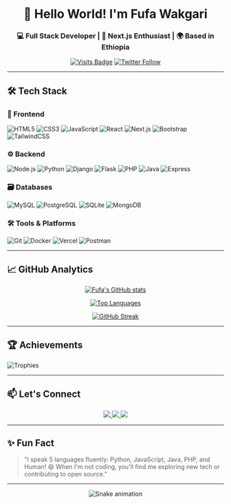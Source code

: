 <div align="center">
  
# 👋 Hello World! I'm Fufa Wakgari 
### 💻 Full Stack Developer | 🚀 Next.js Enthusiast | 🌍 Based in Ethiopia

[![Visits Badge](https://komarev.com/ghpvc/?username=fufex3934&label=PROFILE+VIEWS&color=6e40c9&style=for-the-badge)](https://github.com/fufex3934)
[![Twitter Follow](https://img.shields.io/badge/Follow_@YourHandle-1DA1F2?style=for-the-badge&logo=twitter&logoColor=white)](https://twitter.com/YourHandle)

</div>

---

## 🛠️ Tech Stack

### 🌈 Frontend
![HTML5](https://img.shields.io/badge/-HTML5-E34F26?style=for-the-badge&logo=html5&logoColor=white)
![CSS3](https://img.shields.io/badge/-CSS3-1572B6?style=for-the-badge&logo=css3&logoColor=white)
![JavaScript](https://img.shields.io/badge/-JavaScript-F7DF1E?style=for-the-badge&logo=javascript&logoColor=black)
![React](https://img.shields.io/badge/-React-61DAFB?style=for-the-badge&logo=react&logoColor=black)
![Next.js](https://img.shields.io/badge/-Next.js-000000?style=for-the-badge&logo=nextdotjs&logoColor=white)
![Bootstrap](https://img.shields.io/badge/-Bootstrap-7952B3?style=for-the-badge&logo=bootstrap&logoColor=white)
![TailwindCSS](https://img.shields.io/badge/-TailwindCSS-06B6D4?style=for-the-badge&logo=tailwindcss&logoColor=white)

### ⚙️ Backend
![Node.js](https://img.shields.io/badge/-Node.js-339933?style=for-the-badge&logo=nodedotjs&logoColor=white)
![Python](https://img.shields.io/badge/-Python-3776AB?style=for-the-badge&logo=python&logoColor=white)
![Django](https://img.shields.io/badge/-Django-092E20?style=for-the-badge&logo=django&logoColor=white)
![Flask](https://img.shields.io/badge/-Flask-000000?style=for-the-badge&logo=flask&logoColor=white)
![PHP](https://img.shields.io/badge/-PHP-777BB4?style=for-the-badge&logo=php&logoColor=white)
![Java](https://img.shields.io/badge/-Java-007396?style=for-the-badge&logo=java&logoColor=white)
![Express](https://img.shields.io/badge/-Express-000000?style=for-the-badge&logo=express&logoColor=white)

### 🗃️ Databases
![MySQL](https://img.shields.io/badge/-MySQL-4479A1?style=for-the-badge&logo=mysql&logoColor=white)
![PostgreSQL](https://img.shields.io/badge/-PostgreSQL-4169E1?style=for-the-badge&logo=postgresql&logoColor=white)
![SQLite](https://img.shields.io/badge/-SQLite-003B57?style=for-the-badge&logo=sqlite&logoColor=white)
![MongoDB](https://img.shields.io/badge/-MongoDB-47A248?style=for-the-badge&logo=mongodb&logoColor=white)

### 🛠️ Tools & Platforms
![Git](https://img.shields.io/badge/-Git-F05032?style=for-the-badge&logo=git&logoColor=white)
![Docker](https://img.shields.io/badge/-Docker-2496ED?style=for-the-badge&logo=docker&logoColor=white)
![Vercel](https://img.shields.io/badge/-Vercel-000000?style=for-the-badge&logo=vercel&logoColor=white)
![Postman](https://img.shields.io/badge/-Postman-FF6C37?style=for-the-badge&logo=postman&logoColor=white)

---

## 📈 GitHub Analytics

<div align="center">
  
[![Fufa's GitHub stats](https://github-readme-stats.vercel.app/api?username=fufex3934&show_icons=true&count_private=true&theme=radical&hide_border=true&bg_color=0D1117&include_all_commits=true)](https://github.com/fufex3934)

[![Top Languages](https://github-readme-stats.vercel.app/api/top-langs/?username=fufex3934&layout=compact&theme=radical&hide_border=true&bg_color=0D1117&langs_count=8)](https://github.com/fufex3934)

[![GitHub Streak](https://streak-stats.demolab.com?user=fufex3934&theme=radical&hide_border=true&background=0D1117&dates=FFFFFF)](https://git.io/streak-stats)

</div>

---

## 🏆 Achievements
![Trophies](https://github-profile-trophy.vercel.app/?username=fufex3934&theme=onedark&no-bg=true&no-frame=true&margin-w=15&column=4)

---

## 📫 Let's Connect
<p align="center">
  <a href="https://linkedin.com/in/fufa-wakgari-85b412228" target="_blank">
    <img src="https://img.shields.io/badge/LinkedIn-0A66C2?style=for-the-badge&logo=linkedin&logoColor=white" />
  </a>
  <a href="mailto:fufawakgari174@gmail.com">
    <img src="https://img.shields.io/badge/Gmail-EA4335?style=for-the-badge&logo=gmail&logoColor=white" />
  </a>
  <a href="https://twitter.com/YourHandle" target="_blank">
    <img src="https://img.shields.io/badge/Twitter-1DA1F2?style=for-the-badge&logo=twitter&logoColor=white" />
  </a>
</p>

---

## ✨ Fun Fact
> "I speak 5 languages fluently: Python, JavaScript, Java, PHP, and Human! 😄 When I'm not coding, you'll find me exploring new tech or contributing to open source."

---
<div align="center">
  
![Snake animation](https://github.com/fufex3934/fufex3934/blob/output/snake.svg)

</div>
